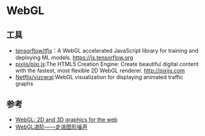 # WebGL

## 工具

* [tensorflow/tfjs](https://github.com/tensorflow/tfjs)：A WebGL accelerated JavaScript library for training and deploying ML models. <https://js.tensorflow.org>
* [pixijs/pixi.js](https://github.com/pixijs/pixi.js):The HTML5 Creation Engine: Create beautiful digital content with the fastest, most flexible 2D WebGL renderer. <http://pixijs.com>
* [Netflix/vizceral](https://github.com/Netflix/vizceral):WebGL visualization for displaying animated traffic graphs

## 参考

* [WebGL: 2D and 3D graphics for the web](https://developer.mozilla.org/en-US/docs/Web/API/WebGL_API)
* [WebGL进阶——走进图形噪声](https://mp.weixin.qq.com/s/PY3yLozQFtuohHPewUfP9g)

